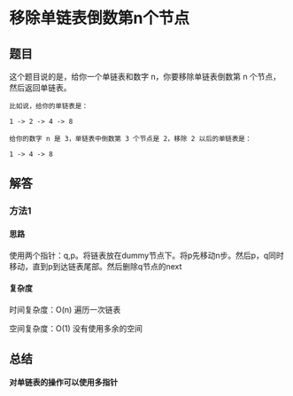 # 移除单链表倒数第n个节点

## 题目

这个题目说的是，给你一个单链表和数字 n，你要移除单链表倒数第 n 个节点，然后返回单链表。

```
比如说，给你的单链表是：

1 -> 2 -> 4 -> 8

给你的数字 n 是 3，单链表中倒数第 3 个节点是 2，移除 2 以后的单链表是：

1 -> 4 -> 8
```

## 解答

### 方法1

#### 思路

使用两个指针：q,p。将链表放在dummy节点下。将p先移动n步。然后p，q同时移动，直到p到达链表尾部。然后删除q节点的next

#### 复杂度 

时间复杂度：O(n) 遍历一次链表

空间复杂度：O(1) 没有使用多余的空间


## 总结

**对单链表的操作可以使用多指针**
